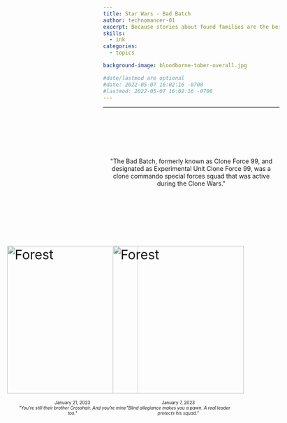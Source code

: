 ```yaml
---
title: Star Wars - Bad Batch
author: technomancer-01
excerpt: Because stories about found families are the best
skills:
  - ink
categories:
  - topics

background-image: bloodborne-tober-overall.jpg

#date/lastmod are optional
#date: 2022-05-07 16:02:16 -0700
#lastmod: 2022-05-07 16:02:16 -0700
---
```


---
<style>
      small{
    font-size: 10px;
  }
  .centertext{  
    align: center;
    padding-top: 100px;
    padding-bottom: 100px;
  }
 
 .flex-container {
  display: flex;
  justify-content: center;
}

.flex-container > div {
  margin: auto;
  padding: 20px;
  font-size: 30px;
  display: grid;
  grid-template-columns: repeat(auto-fill,minmax(160px, 1fr));
}

div.gallery {
  /* border: 1px solid #ccc; */
  width: 60%;
  margin-bottom: 80px;

  height: 500px;
  display: flex;
  flex-direction: column;
  flex-wrap: wrap;
}
  .gallery >* {
        flex: 1 1 80px;
    }

div.gallery:hover {
  border: 1px solid #777;
}

div.main{
  /* background-color: red; */
  margin-left: auto;
  margin-right: auto;
  display: block;
  margin-bottom: 20px;
  margin-top: 20px;
}
div.main img{

  width: 70%;
  height: auto;
  margin-left: auto;
  margin-right: auto;
  display: block;
}


div.gallery img {
  /* width: 100%;
  height: auto; */
  width: 300px; 
  height: 337px;
  object-fit: cover;
  display: block;
  margin-left: auto;
  margin-right: auto;
}

div.desc {
  padding: 15px;
  text-align: center;
}

* {
  box-sizing: border-box;
}

.responsive {
  padding: 0 6px;
  float: left;
  width: 24.99999%;
}

 @media only screen and (max-width: 700px) {
  .responsive {
    width: 49.99999%;
    margin: 6px 0;
  }
}

@media only screen and (max-width: 500px) {
  .responsive {
    width: 80%;
  }
} 

.clearfix:after {
  content: "";
  display: table;
  clear: both;
}
</style>

<p class="centertext" align="center">
"The Bad Batch, formerly known as Clone Force 99, and designated as Experimental Unit Clone Force 99, was a clone commando special forces squad that was active during the Clone Wars." </p>


<!-- <div class="main">
  <a target="_blank" href="/images/satmorningsoulsborne/BloodborneTober2022/Week5-b.jpg">
    <img src="/images/satmorningsoulsborne/BloodborneTober2022/Week5-b.jpg" alt="Cinque Terre" width="600" height="400">
  </a>
  <div class="desc"></div>
</div> -->

<div class="flex-container">







<div class="gallery">
  <a target="_blank" href="/images/arcaneink/2023-01-2023-starwars-crosshair.png">
    <img src="/images/arcaneink/2023-01-2023-starwars-crosshair.png" alt="Forest" width="600" height="400">
  </a>
  <div class="desc"> <small>January 21, 2023<br><i>"You’re still their brother Crosshair. And you’re mine too."</i></small>
  
  
  </div>



  
  
</div>

<div class="gallery">
  <a target="_blank" href="/images/arcaneink/01-07-2023-starwars-hunter.png">
    <img src="/images/arcaneink/01-07-2023-starwars-hunter.png" alt="Forest" width="600" height="400">
  </a>
  <div class="desc"> <small>January 7, 2023<br><i>"Blind allegiance makes you a pawn. A real leader protects his squad."</i></small>
</div>
</div>

<!-- 
<div class="gallery">
  <a target="_blank" href="/images/satmorningsoulsborne/BloodborneTober2022/Week0-c.jpg">
    <img src="/images/satmorningsoulsborne/BloodborneTober2022/Week0-c.jpg" alt="Forest" width="600" height="400">
  </a>
  <div class="desc"></div>
</div>
</div> -->

<div class="flex-container">


</div>


<div class="flex-container">


</div>






<!-- <div class="gallery">
  <a target="_blank" href="/images/arcaneink/01-07-2023-starwars-hunter.png" >
    <img class="displayImage" src="/images/arcaneink/01-07-2023-starwars-hunter.png"  alt="Forest" width="600" height="400">
  </a>
  
  <div class="desc">
    <small>January 7, 2023<br><i>"You’re still their brother Crosshair. And you’re mine too."</i><br>
    <a href="https://www.instagram.com/p/Cl_tpurOTqD/?igshid=YmMyMTA2M2Y="><img class="social-media-icons" src="https://raw.githubusercontent.com/ErikaVasNormandy/erikavasnormandy.github.io/master/img/social-media-icons/social-media-icon-instagram.png"></a>
    <a href="https://www.artstation.com/artwork/b59Kqm"><img class="social-media-icons" src="https://raw.githubusercontent.com/ErikaVasNormandy/erikavasnormandy.github.io/master/img/social-media-icons/social-media-icon-artstation.png"></a>
    <a href="https://www.deviantart.com/technomancer-01/art/Erdtree-Burial-Watchdog-940526663"><img class="social-media-icons" src="https://raw.githubusercontent.com/ErikaVasNormandy/erikavasnormandy.github.io/master/img/social-media-icons/social-media-icon-deviantart.png"></a>
    <a href="https://www.redbubble.com/people/technomancer-01/shop/"><img class="social-media-icons" src="https://raw.githubusercontent.com/ErikaVasNormandy/erikavasnormandy.github.io/master/img/social-media-icons/social-media-icon-redbubble.png"></a> 
    </small>
  
  
  
  </div>
</div>


<div class="gallery">
  <a target="_blank" href="/images/arcaneink/01-07-2023-starwars-hunter.png" >
    <img class="displayImage" src="/images/arcaneink/01-07-2023-starwars-hunter.png"  alt="Forest" width="600" height="400">
  </a>
  
  <div class="desc">
    <small>January 7, 2023<br><i>"Blind allegiance makes you a pawn. A real leader protects his squad."</i><br>
    <a href="https://www.instagram.com/p/Cl_tpurOTqD/?igshid=YmMyMTA2M2Y="><img class="social-media-icons" src="https://raw.githubusercontent.com/ErikaVasNormandy/erikavasnormandy.github.io/master/img/social-media-icons/social-media-icon-instagram.png"></a>
    <a href="https://www.artstation.com/artwork/b59Kqm"><img class="social-media-icons" src="https://raw.githubusercontent.com/ErikaVasNormandy/erikavasnormandy.github.io/master/img/social-media-icons/social-media-icon-artstation.png"></a>
    <a href="https://www.deviantart.com/technomancer-01/art/Erdtree-Burial-Watchdog-940526663"><img class="social-media-icons" src="https://raw.githubusercontent.com/ErikaVasNormandy/erikavasnormandy.github.io/master/img/social-media-icons/social-media-icon-deviantart.png"></a>
    <a href="https://www.redbubble.com/people/technomancer-01/shop/"><img class="social-media-icons" src="https://raw.githubusercontent.com/ErikaVasNormandy/erikavasnormandy.github.io/master/img/social-media-icons/social-media-icon-redbubble.png"></a> 
    </small>
  </div>
</div> -->
